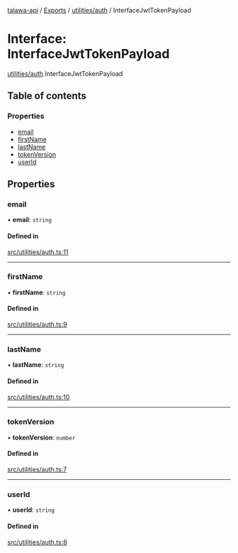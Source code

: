 [talawa-api](../README.md) / [Exports](../modules.md) / [utilities/auth](../modules/utilities_auth.md) / InterfaceJwtTokenPayload

# Interface: InterfaceJwtTokenPayload

[utilities/auth](../modules/utilities_auth.md).InterfaceJwtTokenPayload

## Table of contents

### Properties

- [email](utilities_auth.InterfaceJwtTokenPayload.md#email)
- [firstName](utilities_auth.InterfaceJwtTokenPayload.md#firstname)
- [lastName](utilities_auth.InterfaceJwtTokenPayload.md#lastname)
- [tokenVersion](utilities_auth.InterfaceJwtTokenPayload.md#tokenversion)
- [userId](utilities_auth.InterfaceJwtTokenPayload.md#userid)

## Properties

### email

• **email**: `string`

#### Defined in

[src/utilities/auth.ts:11](https://github.com/PalisadoesFoundation/talawa-api/blob/66970ab/src/utilities/auth.ts#L11)

___

### firstName

• **firstName**: `string`

#### Defined in

[src/utilities/auth.ts:9](https://github.com/PalisadoesFoundation/talawa-api/blob/66970ab/src/utilities/auth.ts#L9)

___

### lastName

• **lastName**: `string`

#### Defined in

[src/utilities/auth.ts:10](https://github.com/PalisadoesFoundation/talawa-api/blob/66970ab/src/utilities/auth.ts#L10)

___

### tokenVersion

• **tokenVersion**: `number`

#### Defined in

[src/utilities/auth.ts:7](https://github.com/PalisadoesFoundation/talawa-api/blob/66970ab/src/utilities/auth.ts#L7)

___

### userId

• **userId**: `string`

#### Defined in

[src/utilities/auth.ts:8](https://github.com/PalisadoesFoundation/talawa-api/blob/66970ab/src/utilities/auth.ts#L8)
